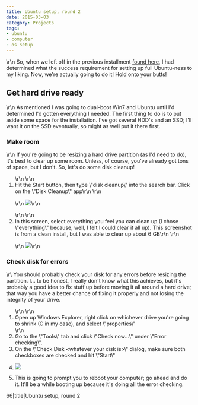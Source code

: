 ```yaml
---
title: Ubuntu setup, round 2
date: 2015-03-03
category: Projects
tags: 
- ubuntu
- computer
- os setup
---
```


<p>\r\n	So, when we left off in the previous installment <a href=\"https://www.i-josh.com/2014/11/19/ubuntu-setup-round-1/\">found here</a>, I had determined what the success requirement for setting up full Ubuntu-ness to my liking. Now, we're actually going to do it! Hold onto your butts!</p><h2>Get hard drive ready</h2><p>\r\n	As mentioned I was going to dual-boot Win7 and Ubuntu until I'd determined I'd gotten everything I needed. The first thing to do is to put aside some space for the installation. I've got several HDD's and an SSD; I'll want it on the SSD eventually, so might as well put it there first.</p><h3>Make room</h3><p>\r\n	If you're going to be resizing a hard drive partition (as I'd need to do), it's best to clear up some room. Unless, of course, you've already got tons of space, but I don't. So, let's do some disk cleanup!</p><ol>\r\n	\r\n<li>Hit the Start button, then type \"disk cleanup\" into the search bar. Click on the \"Disk Cleanup\" app\r\n	\r\n<p>\r\n		<img src=\"https://www.i-josh.com/uploads/Selection001.png\">\r\n	</p></li>	\r\n	\r\n<li>In this screen, select everything you feel you can clean up (I chose \"everything\" because, well, I felt I could clear it all up). This screenshot is from a clean install, but I was able to clear up about 6 GB\r\n	\r\n<p>\r\n		<img src=\"https://www.i-josh.com/uploads/Selection002.png\">\r\n	</p></li></ol><h3>Check disk for errors</h3><p>\r\	You should probably check your disk for any errors before resizing the partition. I... to be honest, I really don't know what this achieves, but it's probably a good idea to fix stuff up before moving it all around a hard drive; that way you have a better chance of fixing it properly and not losing the integrity of your drive.</p><ol>\r\n	\r\n<li>Open up Windows Explorer, right click on whichever drive you're going to shrink (C in my case), and select \"properties\"</li>	\r\n<li>Go to the \"Tools\" tab and click \"Check now...\" under \"Error checking\".</li><li>On the \"Check Disk &lt;whatever your disk is&gt;\" dialog, make sure both checkboxes are checked and hit \"Start\"</li><li><p><img src=\"https://www.i-josh.com/uploads/Selection004.png\"></p></li><li>This is going to prompt you to reboot your computer; go ahead and do it. It'll be a while booting up because it's doing all the error checking.</li></ol>
66|title|Ubuntu setup, round 2
